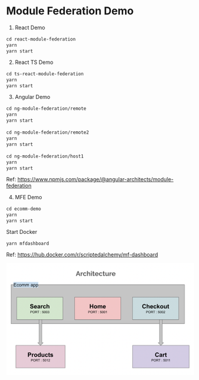 # Module Federation Demo

1. React Demo
```console
cd react-module-federation
yarn
yarn start
```
2. React TS Demo
```console
cd ts-react-module-federation
yarn
yarn start
```
3. Angular Demo
```console
cd ng-module-federation/remote
yarn
yarn start

cd ng-module-federation/remote2
yarn
yarn start

cd ng-module-federation/host1
yarn
yarn start
```
Ref: https://www.npmjs.com/package/@angular-architects/module-federation

4. MFE Demo
```console
cd ecomm-demo
yarn
yarn start
```

Start Docker
```console
yarn mfdashboard
```
Ref: https://hub.docker.com/r/scriptedalchemy/mf-dashboard

![Architecture](./ecomm-demo/MFE-Arch.png "Ecomm app")
